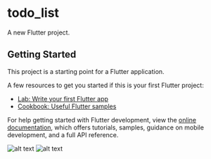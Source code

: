 # todo_list

A new Flutter project.

## Getting Started

This project is a starting point for a Flutter application.

A few resources to get you started if this is your first Flutter project:

- [Lab: Write your first Flutter app](https://docs.flutter.dev/get-started/codelab)
- [Cookbook: Useful Flutter samples](https://docs.flutter.dev/cookbook)

For help getting started with Flutter development, view the
[online documentation](https://docs.flutter.dev/), which offers tutorials,
samples, guidance on mobile development, and a full API reference.

![alt text](https://drive.google.com/file/d/1KbwMeZMm-h1QC2vPRFNUfKBZfZpbpWKL/)
![alt text](https://gas-kvas.com/uploads/posts/2023-02/1675495562_gas-kvas-com-p-luchshie-kartinki-dlya-fonovogo-risunka-ra-18.jpg)
